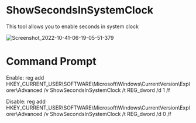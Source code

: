 # ShowSecondsInSystemClock
This tool allows you to enable seconds in system clock

![Screenshot_2022-10-41-06-19-05-51-379](https://user-images.githubusercontent.com/89962566/194375329-ca99c25e-7967-4294-a770-b9041b7ae117.png)

# Command Prompt
Enable: reg add HKEY_CURRENT_USER\SOFTWARE\Microsoft\Windows\CurrentVersion\Explorer\Advanced /v ShowSecondsInSystemClock /t REG_dword /d 1 /f

Disable: reg add HKEY_CURRENT_USER\SOFTWARE\Microsoft\Windows\CurrentVersion\Explorer\Advanced /v ShowSecondsInSystemClock /t REG_dword /d 0 /f
